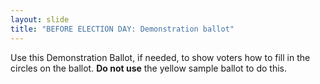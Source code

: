 ```yaml
---
layout: slide
title: "BEFORE ELECTION DAY: Demonstration ballot"
---
```


Use this Demonstration Ballot, if needed, to show voters how to fill in the circles on the ballot. **Do not use** the yellow sample ballot to do this.
